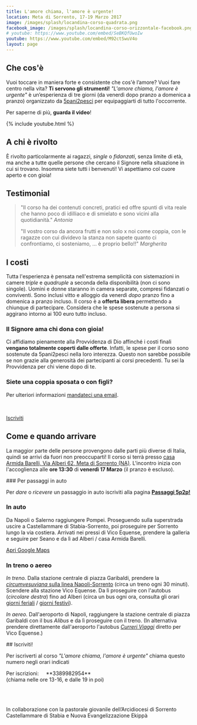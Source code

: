 ```yaml
---
title: L'amore chiama, l'amore è urgente!
location: Meta di Sorrento, 17-19 Marzo 2017
image: /images/splash/locandina-corso-quadrata.png
facebook_image: /images/splash/locandina-corso-orizzontale-facebook.png
# youtube: https://www.youtube.com/embed/SeBKQfUwoIw
youtube: https://www.youtube.com/embed/M92ctSwuV4o
layout: page
---
```


<div id="che-cosa" class="light-section">
<div class="max-width margin-auto padding-2-side padding-2-bottom" markdown="1">

## Che cos'è

Vuoi toccare in maniera forte e consistente che cos'è l’amore? Vuoi fare centro nella vita? **Ti servono gli strumenti!** *"L'amore chiama, l'amore è urgente"* è un’esperienza di tre giorni (da venerdì dopo pranzo a domenica a pranzo) organizzato da [5pani2pesci](http://5p2p.it) per equipaggiarti di tutto l'occorrente.

Per saperne di più, **guarda il video**!

{% include youtube.html %}

</div>
</div>

<div id="a-chi">
<div class="max-width margin-auto padding-2-side padding-2-bottom" markdown="1">

## A chi è rivolto

È rivolto particolarmente ai ragazzi, _single_ o _fidanzati_, senza limite di età, ma anche a tutte quelle persone che cercano il Signore nella situazione in cui si trovano. Insomma siete tutti i benvenuti! Vi aspettiamo col cuore aperto e con gioia!

<!-- **Hai ulteriori domande?** Prima di scrivere, visita [la pagina delle domande frequenti]()! -->

</div>
</div>


<div id="testimonial" class="light-section">
<div class="max-width margin-auto padding-2-side padding-2-bottom" markdown="1">

## Testimonial

<!-- Cosa dice chi ha già partecipato prima di te: -->

> "Il corso ha dei contenuti concreti, pratici ed offre spunti di vita reale che hanno poco di idilliaco e di smielato e sono vicini alla quotidianità." <cite>Antonia</cite>
>
> "Il vostro corso da ancora frutti e non solo x noi come coppia, con le ragazze con cui dividevo la stanza non sapete quanto ci confrontiamo, ci sosteniamo, ... è proprio bello!!" <cite>Margherita</cite>


</div>
</div>

<div id="costi">
<div class="max-width margin-auto padding-2-side padding-2-bottom" markdown="1">

## I costi

Tutta l'esperienza è pensata nell'estrema semplicità con sistemazioni in camere *triple* e *quadruple* a seconda della disponibilità (non ci sono singole). Uomini e donne staranno in camera separate, compresi fidanzati o conviventi. Sono inclusi vitto e alloggio da venerdì _dopo_ pranzo fino a domenica a pranzo incluso. Il corso è a **offerta libera** permettendo a chiunque di partecipare. Considera che le spese sostenute a persona si aggirano intorno ai 100 euro tutto incluso.

### Il Signore ama chi dona con gioia!

Ci affidiamo pienamente alla Provvidenza di Dio affinché i costi finali **vengano totalmente coperti dalle offerte**. Infatti, le spese per il corso sono sostenute da 5pani2pesci nella loro interezza. Questo non sarebbe possibile se non grazie alla generosità dei partecipanti ai corsi precedenti. Tu sei la Provvidenza per chi viene dopo di te.

### Siete una coppia sposata o con figli?

Per ulteriori informazioni [mandateci una email](mailto:iscrizioni@5p2p.it).

<div style="height: 2rem;"></div>
<a data-scroll href="#anchor"><span class="btn">Iscriviti</span></a>

</div>
</div>


<div id="come" class="light-section">
<div class="max-width margin-auto padding-2-side padding-2-bottom" markdown="1">


## Come e quando arrivare

La maggior parte delle persone provengono dalle parti più diverse di Italia, quindi se arrivi da fuori non preoccuparti! Il corso si terrà presso [casa Armida Barelli, Via  Alberi 62, Meta di Sorrento (NA)](https://www.facebook.com/casaarmidabarelli/). L'incontro inizia con l'accoglienza alle **ore 13:30** di **venerdì 17 Marzo** (il pranzo è escluso).




<div class="important message" markdown="1">
### <i class="fa fa-map-marker padding-1-right" aria-hidden="true"></i> Per passaggi in auto

Per *dare* o *ricevere* un passaggio in auto iscriviti alla pagina **[Passaggi 5p2p!](https://www.facebook.com/groups/335153533552443/)**
</div>


### <i class="fa fa-car padding-1-right" aria-hidden="true"></i> In auto

Da Napoli o Salerno raggiungere Pompei. Proseguendo sulla superstrada uscire a Castellammare di Stabia-Sorrento, poi proseguire per Sorrento lungo la via costiera. Arrivati nei pressi di Vico Equense, prendere la galleria e seguire per Seano e da lì ad Alberi / casa Armida Barelli.

[Apri Google Maps](https://www.google.it/maps/place/Casa+Di+Spiritualita'+Armida+Barelli/@40.6378053,14.4149224,13.47z/data=!4m5!3m4!1s0x133b99012d6b0285:0x79254728b44c664d!8m2!3d40.6470276!4d14.4222407?hl=en)

### <i class="fa fa-plane padding-1-right" aria-hidden="true"></i> In treno o aereo

_In treno._ Dalla stazione centrale di piazza Garibaldi, prendere la [_circumvesuviana_ sulla linea Napoli-Sorrento](http://www.eavsrl.it) (circa un treno ogni 30 minuti). Scendere alla stazione Vico Equense. Da lì proseguire con l'autobus (_circolare destra_) fino ad Alberi (circa un bus ogni ora, consulta gli orari [giorni feriali](http://www.eavsrl.it/web/sites/default/files/eavbus/Vico%20Equense%20Periodo%20Invernale%20Feriale.pdf) / [giorni festivi](http://www.eavsrl.it/web/sites/default/files/eavbus/Vico%20Equense%20Periodo%20Invernale%20Domenica%20e%20Festivi.pdf)).

_In aereo._ Dall'aeroporto di Napoli, raggiungere la stazione centrale di piazza Garibaldi con il bus _Alibus_ e da lì proseguire con il treno. (In alternativa prendere direttamente dall'aeroporto l'autobus [_Curreri Viaggi_](http://www.curreriviaggi.it) diretto per Vico Equense.)

</div>
</div>


<div id="anchor" >
<div class="max-width margin-auto padding-2-side padding-2-bottom" markdown="1">
<div class="center"  markdown="1">
## Iscriviti!
</div>

Per iscriverti al corso *"L'amore chiama, l'amore è urgente"* chiama questo numero negli orari indicati

<div class="box light margin-auto" markdown="1">
Per iscrizioni: &nbsp; &nbsp; **3389982954** &nbsp;<br>
</div>
<div class="center small-text">(chiama nelle ore 13-16, e dalle 19 in poi)</div>


</div>
</div>

<div class="center small-text" style="padding-top: 4rem;">
In collaborazione con la pastorale giovanile dell’Arcidiocesi di Sorrento Castellammare di Stabia e Nuova Evangelizzazione Ekippà
</div>
